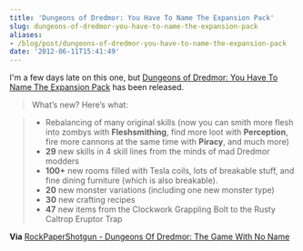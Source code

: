 ```yaml
---
title: 'Dungeons of Dredmor: You Have To Name The Expansion Pack'
slug: dungeons-of-dredmor-you-have-to-name-the-expansion-pack
aliases:
- /blog/post/dungeons-of-dredmor-you-have-to-name-the-expansion-pack
date: '2012-06-11T15:41:49'
---
```


I'm a few days late on this one, but [Dungeons of Dredmor: You Have To Name The Expansion Pack](http://www.gaslampgames.com/2012/06/05/dungeons-of-dredmor-free-expansion-available-now/)
has been released.

> What’s new? Here’s what:

> - Rebalancing of many original skills (now you can smith more flesh into zombys with **Fleshsmithing**, find more loot with **Perception**, fire more cannons at the same time with **Piracy**, and much more)
> - **29** new skills in 4 skill lines from the minds of mad Dredmor modders
> - **100+** new rooms filled with Tesla coils, lots of breakable stuff, and fine dining furniture (which is also breakable).
> - **20** new monster variations (including one new monster type)
> - **30** new crafting recipes
> - **47** new items from the Clockwork Grappling Bolt to the Rusty Caltrop Eruptor Trap

<!--more-->

**Via** [RockPaperShotgun - Dungeons Of Dredmor: The Game With No Name](http://www.rockpapershotgun.com/2012/06/06/dungeons-of-dredmor-the-game-with-no-name/)
